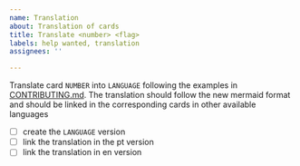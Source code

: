 ```yaml
---
name: Translation
about: Translation of cards
title: Translate <number> <flag>
labels: help wanted, translation
assignees: ''

---
```


Translate card `NUMBER` into `LANGUAGE` following the examples in [CONTRIBUTING.md](/jtemporal/gitfichas/blob/main/CONTRIBUTING.md). The translation should follow the new mermaid format and should be linked in the corresponding cards in other available languages

- [ ] create the `LANGUAGE` version
- [ ] link the translation in the pt version
- [ ] link the translation in en version
